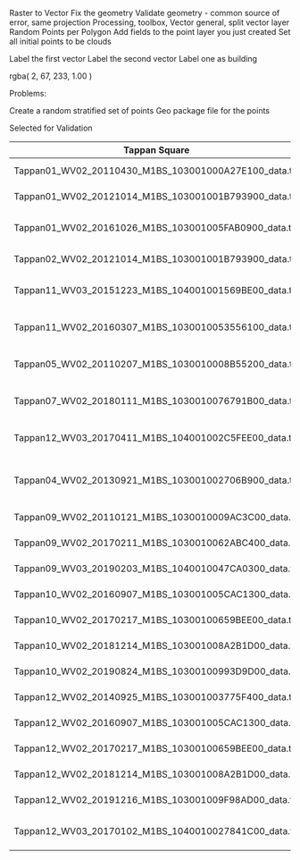 Raster to Vector
Fix the geometry
Validate geometry - common source of error, same projection
Processing, toolbox, Vector general, split vector layer
Random Points per Polygon
Add fields to the point layer you just created
Set all initial points to be clouds

Label the first vector
Label the second vector
Label one as building

rgba( 2, 67, 233, 1.00 )

Problems:

Create a random stratified set of points
Geo package file for the points


Selected for Validation

| Tappan Square | Notes |
| ------------- | ----- |
Tappan01_WV02_20110430_M1BS_103001000A27E100_data.tif | tiny clouds | good, no clouds - done
Tappan01_WV02_20121014_M1BS_103001001B793900_data.tif | tiny clouds | pretty good some clouds - done
Tappan01_WV02_20161026_M1BS_103001005FAB0900_data.tif | some thin clouds | good, no clouds - done
Tappan02_WV02_20121014_M1BS_103001001B793900_data.tif | tiny clouds | pretty good, some clouds - done
Tappan11_WV03_20151223_M1BS_104001001569BE00_data.tif | tiny to no clouds | - done
Tappan11_WV02_20160307_M1BS_1030010053556100_data.tif | tiny to no clouds | - done
Tappan05_WV02_20110207_M1BS_1030010008B55200_data.tif | tiny to no clouds | no clouds - done
Tappan07_WV02_20180111_M1BS_1030010076791B00_data.tif | tiny to no clouds | - done
Tappan12_WV03_20170411_M1BS_104001002C5FEE00_data.tif | fully thin clouds | - done
Tappan04_WV02_20130921_M1BS_103001002706B900_data.tif | big clouds, several clouds | missed some clouds - done
Tappan09_WV02_20110121_M1BS_1030010009AC3C00_data.tif | some clouds | did okay - done
Tappan09_WV02_20170211_M1BS_1030010062ABC400_data.tif | several clouds | really bad, missed many - done
Tappan09_WV03_20190203_M1BS_1040010047CA0300_data.tif | fully cloudy | really good, lots of clouds - done
Tappan10_WV02_20160907_M1BS_103001005CAC1300_data.tif | fully cloudy | really good - done
Tappan10_WV02_20170217_M1BS_10300100659BEE00_data.tif | fully cloudy | really good - done
Tappan10_WV02_20181214_M1BS_103001008A2B1D00_data.tif | fully cloudy | really good - done
Tappan10_WV02_20190824_M1BS_10300100993D9D00_data.tif | fully cloudy | really good - done
Tappan12_WV02_20140925_M1BS_103001003775F400_data.tif | fully cloudy | okay, some field - done
Tappan12_WV02_20160907_M1BS_103001005CAC1300_data.tif | some clouds | okay - done
Tappan12_WV02_20170217_M1BS_10300100659BEE00_data.tif | several clouds | okay, some field - done
Tappan12_WV02_20181214_M1BS_103001008A2B1D00_data.tif | several clouds | - done
Tappan12_WV02_20191216_M1BS_103001009F98AD00_data.tif | fully cloudy | - done
Tappan12_WV03_20170102_M1BS_1040010027841C00_data.tif | some thin clouds | - done